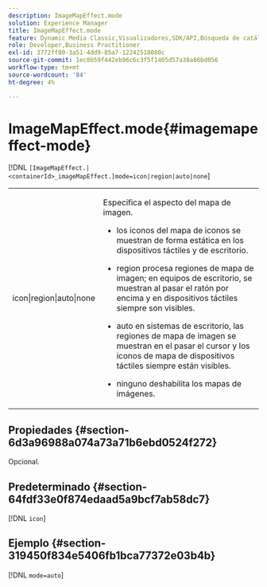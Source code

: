 ```yaml
---
description: ImageMapEffect.mode
solution: Experience Manager
title: ImageMapEffect.mode
feature: Dynamic Media Classic,Visualizadores,SDK/API,Búsqueda de catálogos electrónicos
role: Developer,Business Practitioner
exl-id: 3772ff80-3a51-4dd9-85a7-12242518080c
source-git-commit: 1ec8b59f442eb96c6c3f5f1405d57a38a86bd056
workflow-type: tm+mt
source-wordcount: '84'
ht-degree: 4%

---
```


# ImageMapEffect.mode{#imagemapeffect-mode}

[!DNL `[ImageMapEffect.|<containerId>_imageMapEffect.]mode=icon|region|auto|none`]

<table id="table_4A3D7D66D76A403199303155318D0DE1"> 
 <tbody> 
  <tr> 
   <td colname="col1"> <p> <span class="codeph"> icon|region|auto|none  </span> </p> </td> 
   <td colname="col2"> <p>Especifica el aspecto del mapa de imagen. </p> <p> 
     <ul id="ul_DDA49C152718486E853213E6FC2182B2"> 
      <li id="li_18F86AB4D2F544319CCDF7BE376ABA53"> <p> <span class="codeph"> los iconos del  </span> mapa de iconos se muestran de forma estática en los dispositivos táctiles y de escritorio. </p> </li> 
      <li id="li_F8832681CDD6456E9147A37C99BAFFED"> <p> <span class="codeph"> region  </span> procesa regiones de mapa de imagen; en equipos de escritorio, se muestran al pasar el ratón por encima y en dispositivos táctiles siempre son visibles. </p> </li> 
      <li id="li_9F7DD686E8104AEB944505363F433C0F"> <p> <span class="codeph"> auto  </span> en sistemas de escritorio, las regiones de mapa de imagen se muestran en el pasar el cursor y los iconos de mapa de dispositivos táctiles siempre están visibles. </p> </li> 
      <li id="li_7CB644F3A029480293B46F44FF8D03B6"> <p> <span class="codeph"> ninguno  </span> deshabilita los mapas de imágenes. </p> </li> 
     </ul> </p> </td> 
  </tr> 
 </tbody> 
</table>

## Propiedades {#section-6d3a96988a074a73a71b6ebd0524f272}

Opcional.

## Predeterminado {#section-64fdf33e0f874edaad5a9bcf7ab58dc7}

[!DNL `icon`]

## Ejemplo {#section-319450f834e5406fb1bca77372e03b4b}

[!DNL `mode=auto`]
